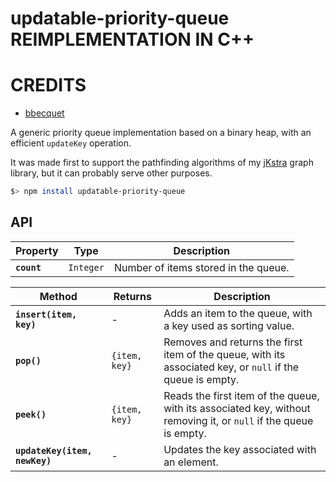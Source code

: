 updatable-priority-queue REIMPLEMENTATION IN C++
===

# CREDITS
- [bbecquet](https://github.com/bbecquet)

A generic priority queue implementation based on a binary heap, with an efficient `updateKey` operation.

It was made first to support the pathfinding algorithms of my [jKstra](https://github.com/bbecquet/jKstra) graph library, but it can probably serve other purposes.

```bash
$> npm install updatable-priority-queue
```

API
---

Property | Type | Description
---|---|---
**`count`** | `Integer` | Number of items stored in the queue.

Method | Returns | Description
---|---|---
**`insert(item, key)`**| - | Adds an item to the queue, with a key used as sorting value.
**`pop()`** | `{item, key}` | Removes and returns the first item of the queue, with its associated key, or `null` if the queue is empty.
**`peek()`** | `{item, key}` | Reads the first item of the queue, with its associated key, without removing it, or `null` if the queue is empty.
**`updateKey(item, newKey)`** | - | Updates the key associated with an element.

